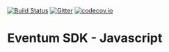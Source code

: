 [![Build Status](https://travis-ci.org/efoncubierta/eventum-sdk-js.svg)](https://travis-ci.org/efoncubierta/eventum-sdk-js)
[![Gitter](https://badges.gitter.im/Join%20Chat.svg)](https://gitter.im/efoncubierta/eventum-sdk-js)
[![codecov.io](https://codecov.io/github/efoncubierta/eventum-sdk-js/coverage.svg?branch=master)](https://codecov.io/github/efoncubierta/eventum-sdk-js?branch=master)

# Eventum SDK - Javascript
